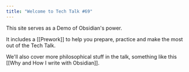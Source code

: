 ```yaml
---
title: "Welcome to Tech Talk #69"
---
```


This site serves as a Demo of Obsidian's power.

It includes a [[Prework]] to help you prepare, practice and make the most out of the Tech Talk.

We'll also cover more philosophical stuff in the talk, something like this [[Why and How I write with Obsidian]].
